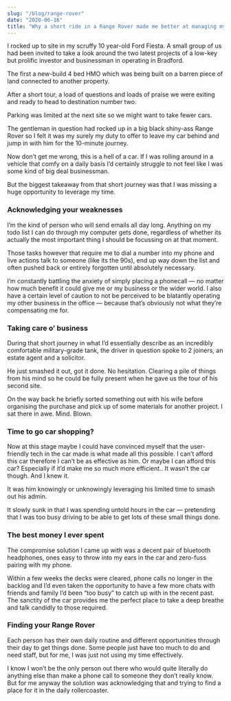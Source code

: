 ```yaml
---
slug: "/blog/range-rover"
date: "2020-06-16"
title: "Why a short ride in a Range Rover made me better at managing my property business"
---
```


I rocked up to site in my scruffy 10 year-old Ford Fiesta. A small group of us had been invited to take a look around the two latest projects of a low-key but prolific investor and businessman in operating in Bradford.

The first a new-build 4 bed HMO which was being built on a barren piece of land connected to another property.

After a short tour, a load of questions and loads of praise we were exiting and ready to head to destination number two.

Parking was limited at the next site so we might want to take fewer cars.

The gentleman in question had rocked up in a big black shiny-ass Range Rover so I felt it was my surely my duty to offer to leave my car behind and jump in with him for the 10-minute journey.

Now don’t get me wrong, this is a hell of a car. If I was rolling around in a vehicle that comfy on a daily basis I’d certainly struggle to not feel like I was some kind of big deal businessman.

But the biggest takeaway from that short journey was that I was missing a huge opportunity to leverage my time.

### Acknowledging your weaknesses

I’m the kind of person who will send emails all day long. Anything on my todo list I can do through my computer gets done, regardless of whether its actually the most important thing I should be focussing on at that moment.

Those tasks however that require me to dial a number into my phone and live actions talk to someone (like its the 90s), end up way down the list and often pushed back or entirely forgotten until absolutely necessary.

I’m constantly battling the anxiety of simply placing a phonecall — no matter how much benefit it could give me or my business or the wider world. I also have a certain level of caution to not be perceived to be blatantly operating my other business in the office — because that’s obviously not what they’re compensating me for.

### Taking care o’ business

During that short journey in what I’d essentially describe as an incredibly comfortable military-grade tank, the driver in question spoke to 2 joiners, an estate agent and a solicitor.

He just smashed it out, got it done. No hesitation. Clearing a pile of things from his mind so he could be fully present when he gave us the tour of his second site.

On the way back he briefly sorted something out with his wife before organising the purchase and pick up of some materials for another project.
I sat there in awe. Mind. Blown.

### Time to go car shopping?

Now at this stage maybe I could have convinced myself that the user-friendly tech in the car made is what made all this possible. I can’t afford this car therefore I can’t be as effective as him. Or maybe I can afford this car? Especially if it’d make me so much more efficient..
It wasn’t the car though. And I knew it.

It was him knowingly or unknowingly leveraging his limited time to smash out his admin.

It slowly sunk in that I was spending untold hours in the car — pretending that I was too busy driving to be able to get lots of these small things done.

### The best money I ever spent

The compromise solution I came up with was a decent pair of bluetooth headphones, ones easy to throw into my ears in the car and zero-fuss pairing with my phone.

Within a few weeks the decks were cleared, phone calls no longer in the backlog and I’d even taken the opportunity to have a few more chats with friends and family I’d been “too busy” to catch up with in the recent past. The sanctity of the car provides me the perfect place to take a deep breathe and talk candidly to those required.

### Finding your Range Rover

Each person has their own daily routine and different opportunities through their day to get things done. Some people just have too much to do and need staff, but for me, I was just not using my time effectively.

I know I won’t be the only person out there who would quite literally do anything else than make a phone call to someone they don’t really know.
But for me anyway the solution was acknowledging that and trying to find a place for it in the daily rollercoaster.
